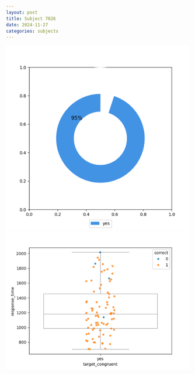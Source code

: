 ```yaml
---
layout: post
title: Subject 7026
date: 2024-11-27
categories: subjects
---
```


![](data/7026/run-15/7026_accuracy_target_congruence.png)
![](data/7026/run-15/7026_rt_congruence.png)
